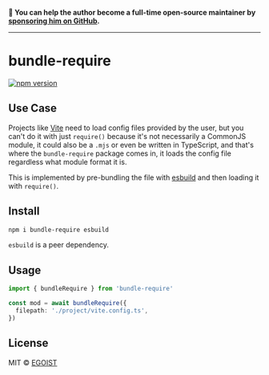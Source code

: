 **💛 You can help the author become a full-time open-source maintainer by [sponsoring him on GitHub](https://github.com/sponsors/egoist).**

---

# bundle-require

[![npm version](https://badgen.net/npm/v/bundle-require)](https://npm.im/bundle-require)

## Use Case

Projects like [Vite](https://vitejs.dev) need to load config files provided by the user, but you can't do it with just `require()` because it's not necessarily a CommonJS module, it could also be a `.mjs` or even be written in TypeScript, and that's where the `bundle-require` package comes in, it loads the config file regardless what module format it is.

This is implemented by pre-bundling the file with [esbuild](https://esbuild.github.io/) and then loading it with `require()`.

## Install

```bash
npm i bundle-require esbuild
```

`esbuild` is a peer dependency.

## Usage

```ts
import { bundleRequire } from 'bundle-require'

const mod = await bundleRequire({
  filepath: './project/vite.config.ts',
})
```

## License

MIT &copy; [EGOIST](https://github.com/sponsors/egoist)
